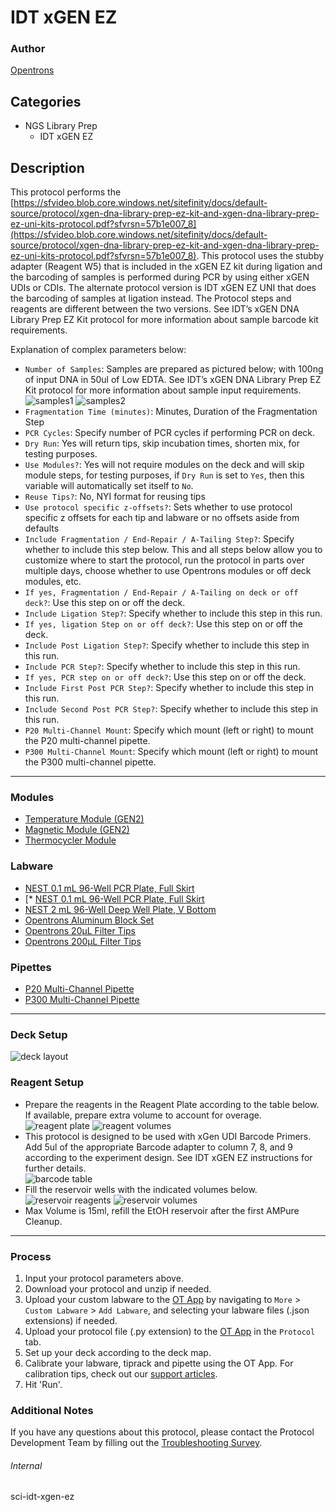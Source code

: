 # IDT xGEN EZ

### Author
[Opentrons](https://opentrons.com/)

## Categories
* NGS Library Prep
	* IDT xGEN EZ

## Description
This protocol performs the [https://sfvideo.blob.core.windows.net/sitefinity/docs/default-source/protocol/xgen-dna-library-prep-ez-kit-and-xgen-dna-library-prep-ez-uni-kits-protocol.pdf?sfvrsn=57b1e007_8](https://sfvideo.blob.core.windows.net/sitefinity/docs/default-source/protocol/xgen-dna-library-prep-ez-kit-and-xgen-dna-library-prep-ez-uni-kits-protocol.pdf?sfvrsn=57b1e007_8). This protocol uses the stubby adapter (Reagent W5) that is included in the xGEN EZ kit during ligation and the barcoding of samples is performed during PCR by using either xGEN UDIs or CDIs.  The alternate protocol version is IDT xGEN EZ UNI that does the barcoding of samples at ligation instead.  The Protocol steps and reagents are different between the two versions.  See IDT’s xGEN DNA Library Prep EZ Kit protocol for more information about sample barcode kit requirements.

Explanation of complex parameters below:
* `Number of Samples`: Samples are prepared as pictured below; with 100ng of input DNA in 50ul of Low EDTA. See IDT’s xGEN DNA Library Prep EZ Kit protocol for more information about sample input requirements.
![samples1](https://opentrons-protocol-library-website.s3.amazonaws.com/custom-README-images/sci-idt-xgen-ez/Screen+Shot+2022-04-07+at+11.19.24+AM.png)
![samples2](https://opentrons-protocol-library-website.s3.amazonaws.com/custom-README-images/sci-idt-xgen-ez/Screen+Shot+2022-04-07+at+11.19.16+AM.png)
* `Fragmentation Time (minutes)`: Minutes, Duration of the Fragmentation Step
* `PCR Cycles`: Specify number of PCR cycles if performing PCR on deck.
* `Dry Run`: Yes will return tips, skip incubation times, shorten mix, for testing purposes.
* `Use Modules?`: Yes will not require modules on the deck and will skip module steps, for testing purposes, if `Dry Run` is set to `Yes`, then this variable will automatically set itself to `No`.
* `Reuse Tips?`: No, NYI format for reusing tips
* `Use protocol specific z-offsets?`: Sets whether to use protocol specific z offsets for each tip and labware or no offsets aside from defaults
* `Include Fragmentation / End-Repair / A-Tailing Step?`: Specify whether to include this step below. This and all steps below allow you to customize where to start the protocol, run the protocol in parts over multiple days, choose whether to use Opentrons modules or off deck modules, etc.
* `If yes, Fragmentation / End-Repair / A-Tailing on deck or off deck?`: Use this step on or off the deck.
* `Include Ligation Step?`: Specify whether to include this step in this run.
* `If yes, ligation Step on or off deck?`: Use this step on or off the deck.
* `Include Post Ligation Step?`: Specify whether to include this step in this run.
* `Include PCR Step?`: Specify whether to include this step in this run.
* `If yes, PCR step on or off deck?`: Use this step on or off the deck.
* `Include First Post PCR Step?`: Specify whether to include this step in this run.
* `Include Second Post PCR Step?`: Specify whether to include this step in this run.
* `P20 Multi-Channel Mount`: Specify which mount (left or right) to mount the P20 multi-channel pipette.
* `P300 Multi-Channel Mount`: Specify which mount (left or right) to mount the P300 multi-channel pipette.

---

### Modules
* [Temperature Module (GEN2)](https://shop.opentrons.com/collections/hardware-modules/products/tempdeck)
* [Magnetic Module (GEN2)](https://shop.opentrons.com/collections/hardware-modules/products/magdeck)
* [Thermocycler Module](https://shop.opentrons.com/collections/hardware-modules/products/thermocycler-module)

### Labware
* [NEST 0.1 mL 96-Well PCR Plate, Full Skirt](https://shop.opentrons.com/nest-0-1-ml-96-well-pcr-plate-full-skirt/)
* [* [NEST 0.1 mL 96-Well PCR Plate, Full Skirt](https://shop.opentrons.com/nest-12-well-reservoirs-15-ml/)
* [NEST 2 mL 96-Well Deep Well Plate, V Bottom](https://shop.opentrons.com/nest-2-ml-96-well-deep-well-plate-v-bottom/)
* [Opentrons Aluminum Block Set](https://shop.opentrons.com/aluminum-block-set/)
* [Opentrons 20µL Filter Tips](https://shop.opentrons.com/opentrons-20ul-filter-tips/)
* [Opentrons 200µL Filter Tips](https://shop.opentrons.com/opentrons-200ul-filter-tips/)

### Pipettes
* [P20 Multi-Channel Pipette](https://shop.opentrons.com/8-channel-electronic-pipette/)
* [P300 Multi-Channel Pipette](https://shop.opentrons.com/8-channel-electronic-pipette/)


---

### Deck Setup
![deck layout](https://opentrons-protocol-library-website.s3.amazonaws.com/custom-README-images/sci-idt-xgen-ez/Screen+Shot+2022-04-07+at+11.19.43+AM.png)

### Reagent Setup
* Prepare the reagents in the Reagent Plate according to the table below.  If available, prepare extra volume to  account for overage.  
![reagent plate](https://opentrons-protocol-library-website.s3.amazonaws.com/custom-README-images/sci-idt-xgen-ez/Screen+Shot+2022-04-07+at+11.20.05+AM.png)
![reagent volumes](https://opentrons-protocol-library-website.s3.amazonaws.com/custom-README-images/sci-idt-xgen-ez/Screen+Shot+2022-04-07+at+11.20.18+AM.png)
* This protocol is designed to be used with xGen UDI Barcode Primers.  Add 5ul of the appropriate Barcode adapter to column 7, 8, and 9 according to the experiment design.  See IDT xGEN EZ instructions for further details.  
![barcode table](https://opentrons-protocol-library-website.s3.amazonaws.com/custom-README-images/sci-idt-xgen-ez/Screen+Shot+2022-04-07+at+11.20.39+AM.png)
* Fill the reservoir wells with the indicated volumes below.
![reservoir reagents](https://opentrons-protocol-library-website.s3.amazonaws.com/custom-README-images/sci-idt-xgen-ez/Screen+Shot+2022-04-07+at+11.20.57+AM.png)
![reservoir volumes](https://opentrons-protocol-library-website.s3.amazonaws.com/custom-README-images/sci-idt-xgen-ez/Screen+Shot+2022-04-07+at+11.21.05+AM.png)
* Max Volume is 15ml, refill the EtOH reservoir after the first AMPure Cleanup.


---

### Process
1. Input your protocol parameters above.
2. Download your protocol and unzip if needed.
3. Upload your custom labware to the [OT App](https://opentrons.com/ot-app) by navigating to `More` > `Custom Labware` > `Add Labware`, and selecting your labware files (.json extensions) if needed.
4. Upload your protocol file (.py extension) to the [OT App](https://opentrons.com/ot-app) in the `Protocol` tab.
5. Set up your deck according to the deck map.
6. Calibrate your labware, tiprack and pipette using the OT App. For calibration tips, check out our [support articles](https://support.opentrons.com/en/collections/1559720-guide-for-getting-started-with-the-ot-2).
7. Hit 'Run'.

### Additional Notes
If you have any questions about this protocol, please contact the Protocol Development Team by filling out the [Troubleshooting Survey](https://protocol-troubleshooting.paperform.co/).

###### Internal
sci-idt-xgen-ez
